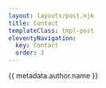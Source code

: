 ```yaml
---
layout: layouts/post.njk
title: Contact
templateClass: tmpl-post
eleventyNavigation:
  key: Contact
  order: 3
---
```


{{ metadata.author.name }}
